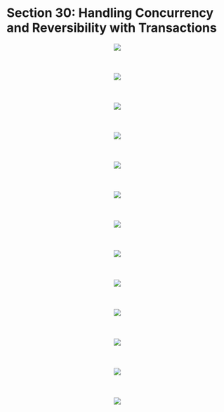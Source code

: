 # Section 30: Handling Concurrency and Reversibility with Transactions

<div align="center"><img src="./diagrams/32/sql-1.svg" /></div><br/><br/><br/>
<div align="center"><img src="./diagrams/32/sql-2.svg" /></div><br/><br/><br/>
<div align="center"><img src="./diagrams/32/sql-3.svg" /></div><br/><br/><br/>
<div align="center"><img src="./diagrams/32/sql-4.svg" /></div><br/><br/><br/>
<div align="center"><img src="./diagrams/32/sql-5.svg" /></div><br/><br/><br/>
<div align="center"><img src="./diagrams/32/sql-6.svg" /></div><br/><br/><br/>
<div align="center"><img src="./diagrams/32/sql-7.svg" /></div><br/><br/><br/>
<div align="center"><img src="./diagrams/32/sql-8.svg" /></div><br/><br/><br/>
<div align="center"><img src="./diagrams/32/sql-9.svg" /></div><br/><br/><br/>
<div align="center"><img src="./diagrams/32/sql-10.svg" /></div><br/><br/><br/>
<div align="center"><img src="./diagrams/32/sql-11.svg" /></div><br/><br/><br/>
<div align="center"><img src="./diagrams/32/sql-12.svg" /></div><br/><br/><br/>
<div align="center"><img src="./diagrams/32/sql-13.svg" /></div><br/><br/><br/>
